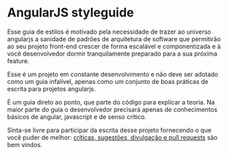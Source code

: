 # AngularJS styleguide

Esse guia de estilos é motivado pela necessidade de trazer ao universo angularjs a sanidade de padrões de arquitetura de software que permitirão ao seu projeto front-end crescer de forma escalável e componentizada e à você desenvolvedor dormir tranquilamente preparado para a sua próxima feature.

Esse é um projeto em constante desenvolvimento e não deve ser adotado como um guia infalível, apenas como um conjunto de boas práticas de escrita para projetos angularjs.

É um guia direto ao ponto, que parte do código para explicar a teoria. Na maior parte do guia o desenvolvedor precisará apenas de conhecimentos básicos de angular, javascript e de senso crítico.  

Sinta-se livre para participar da escrita desse projeto fornecendo o que você puder de melhor: [críticas, sugestões, divulgação e pull requests](https://github.com/dineshTrivedi/angularjs-styleguide/issues) são bem vindos.
